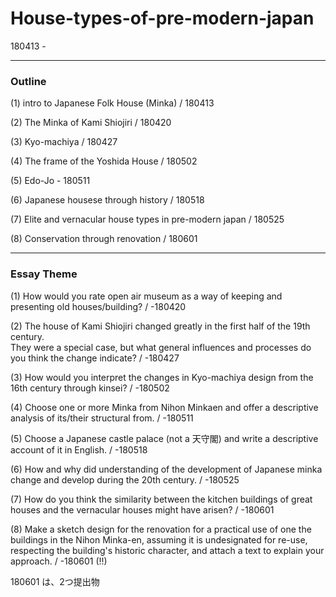 # House-types-of-pre-modern-japan  

180413 -  

---  

### Outline  

(1) intro to Japanese Folk House (Minka) / 180413  

(2) The Minka of Kami Shiojiri / 180420  

(3) Kyo-machiya / 180427  

(4) The frame of the Yoshida House / 180502  

(5) Edo-Jo - 180511  

(6) Japanese housese through history / 180518  

(7) Elite and vernacular house types in pre-modern japan / 180525  

(8) Conservation through renovation / 180601  



---  


### Essay Theme  

(1) How would you rate open air museum as a way of keeping and presenting old houses/building? / -180420  

(2) The house of Kami Shiojiri changed greatly in the first half of the 19th century.  
They were a special case, but what general influences and processes do you think the change indicate? / -180427  

(3) How would you interpret the changes in Kyo-machiya design from the 16th century through kinsei? / -180502  

(4) Choose one or more Minka from Nihon Minkaen and offer a descriptive analysis of its/their structural from. / -180511  

(5) Choose a Japanese castle palace (not a 天守閣) and write a descriptive account of it in English. / -180518  

(6) How and why did understanding of the development of Japanese minka change and develop during the 20th century. / -180525  

(7) How do you think the similarity between the kitchen buildings of great houses and the vernacular houses might have arisen? / -180601  

(8) Make a sketch design for the renovation for a practical use of one the buildings in the Nihon Minka-en, assuming it is undesignated for re-use, respecting the building's historic character, and attach a text to explain your approach. / -180601 (!!)  

180601 は、2つ提出物  